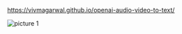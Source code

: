 https://vivmagarwal.github.io/openai-audio-video-to-text/

![picture 1](https://res.cloudinary.com/drxuo575c/image/upload/v1683878035/coding-problems/5e8bc51537679278aa0ba8e157369d5cdec7248a5c6bbf5c8569ccac2d057194.png)  
